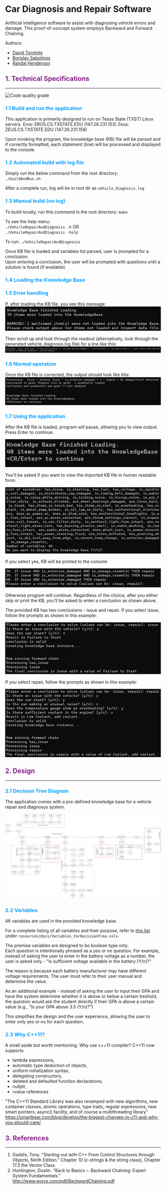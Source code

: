 # Car Diagnosis and Repair Software

Artificial intelligence software to assist with diagnosing vehicle errors and damage. This proof-of-concept system employs Backward and Forward Chaining. 

Authors:     
* [David Torrente](https://github.com/torrente)
* [Borislav Sabotinov](https://github.com/bss8)
* [Randal Henderson](https://github.com/RRHenderson)

## <span style="color:#828"> 1. Technical Specifications </span>
<hr>

![Code quality grade](https://www.code-inspector.com/project/19629/score/svg)

### <span style="color:#0da2ff"> 1.1 Build and run the application </span>

This application is primarily designed to run on Texas State (TXST) Linux servers. 
Eros: EROS.CS.TXSTATE.EDU (147.26.231.153)
Zeus: ZEUS.CS.TXSTATE.EDU (147.26.231.156)

Upon invoking the program, the knowledge base (KB) file will be parsed and if correctly formatted, each statement (line) will be processed and displayed to the console.

### <span style="color:#0da2ff"> 1.2 Automated build with log file </span>

Simply run the below command from the root directory:     
 `./buildAndRun.sh`

After a complete run, log will be in root dir as `vehicle_diagnosis.log`

### <span style="color:#0da2ff"> 1.3 Manual build (no log) </span>

To build locally, run this command in the root directory: `make`

To see the help menu:     
`./VehicleRepairAndDiagnosis -h` OR     
`./VehicleRepairAndDiagnosis -help`

To run: `./VehicleRepairAndDiagnosis`

Once KB file is loaded and variables list parsed, user is prompted for a conclusion.     
Upon entering a conclusion, the user will be prompted with questions until a solution is found (if available). 

### <span style="color:#0da2ff"> 1.4 Loading the Knowledge Base </span>

### <span style="color:#0da2ff"> 1.5 Error handling </span>
If, after loading the KB file, you see this message: 
![Error loading KB](resources/images/error_check_example_kb_validation_2.jpg)

Then scroll up and look through the readout (alternatively, look through the generated vehicle_diagnosis.log file) for a line like this: 
![Error loading KB](resources/images/error_check_example_kb_validation_1.jpg)

### <span style="color:#0da2ff"> 1.6 Normal operation </span>

Once the KB file is corrected, the output should look like this: 
![Error loading KB](resources/images/normal_operation_kb_no_error.jpg)

### <span style="color:#0da2ff"> 1.7 Using the application </span>

After the KB file is loaded, program will pause, allowing you to view output.     
Press Enter to continue. 

![Enter to continue](resources/images/enter_to_continue.jpg)

You'll be asked if you want to view the imported KB file in human readable form: 

![Display KB prompt](resources/images/display_kb_prompt.jpg)

If you select yes, KB will be printed to the console:

![Yes display KB](resources/images/yes_display_kb.jpg)

Otherwise program will continue. Regardless of the choice, after you either skip or print the KB, you'll be asked to enter a conclusion as shown above.  

The provided KB has two conclusions - issue and repair. If you select issue, follow the prompts as shown in this example: 

![Issue conclusion](resources/images/issue_conclusion.jpg)

If you select repair, follow the prompts as shown in this example: 

![Repair conclusion](resources/images/repair_conclusion.jpg)


## <span style="color:#828"> 2. Design </span>
<hr>

### <span style="color:#0da2ff"> 2.1 Decision Tree Diagram </span>

The application comes with a pre-defined knowledge base for a vehicle repair and diagnosys system. 

![Decision tree diagram](resources/images/CS5346_Decision_Tree.png)

### <span style="color:#0da2ff"> 2.2 Variables </span>

46 variables are used in the provided knowledge base. 

For a complete listing of all variables and their purpose, refer to [this list](resources/docs/Variables_for_Decision_Tree.xlsx) under `resources/docs/Variables_ForDecisionTree.xslx`. 

The premise variables are designed to be boolean type only.     
Each question is intentionally phrased as a yes or no question. For example, instead of asking the user to enter in the battery voltage as a number, the user is asked only - "Is sufficient voltage available in the battery (Y/n)?" 

The reason is because each battery manufacturer may have different voltage requirements. The user must refer to their user manual and determine the value. 

As an additional example - instead of asking the user to input their GPA and have the system determine whether it is above or below a certain treshold, the question would ask the student directly if their GPA is above a certain value (e.g., "Is your GPA above 3.5 (Y/n)?") 

This simplifies the design and the user experience, allowing the user to enter only yes or no for each question. 

### <span style="color:#0da2ff"> 2.3 Why C++11? </span>

A small aside but worth mentioning. Why use c++11 compiler? C++11 now supports:

- lambda expressions,   
- automatic type deduction of objects,   
- uniform initialization syntax,   
- delegating constructors,   
- deleted and defaulted function declarations,    
- nullptr,     
- rvalue references   
 
"The C++11 Standard Library was also revamped with new algorithms, new container classes, atomic operations, type traits, regular expressions, new smart pointers, async() facility, and of course a multithreading library"      
 https://smartbear.com/blog/develop/the-biggest-changes-in-c11-and-why-you-should-care/

## <span style="color:#828"> 3. References </span>
<hr>

1. Gaddis, Tony. "Starting out with C++ From Control Structures through Objects, Ninth Edition." Chapter 10 (c-strings & the string class), Chapter 17.3 the Vector Class.
2. Huntington, Dustin. "Back to Basics –. Backward Chaining: Expert System Fundamentals." http://www.exsys.com/pdf/BackwardChaining.pdf 